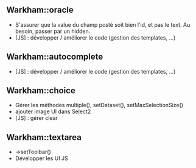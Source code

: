 ## Warkham::oracle

- S'assurer que la value du champ posté soit bien l'id, et pas le text. Au besoin, passer par un hidden.
- [JS] : développer / améliorer le code (gestion des templates, ...)

## Warkham::autocomplete

- [JS] : développer / améliorer le code (gestion des templates, ...)

## Warkham::choice

- Gérer les méthodes multiple(), setDataset(), setMaxSelectionSize()
- ajouter image UI dans Select2
- [JS] : gérer clear

## Warkham::textarea

- ->setToolbar()
- Développer les UI JS
